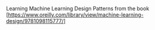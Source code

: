 Learning Machine Learning Design Patterns from the  book [https://www.oreilly.com/library/view/machine-learning-design/9781098115777/]
